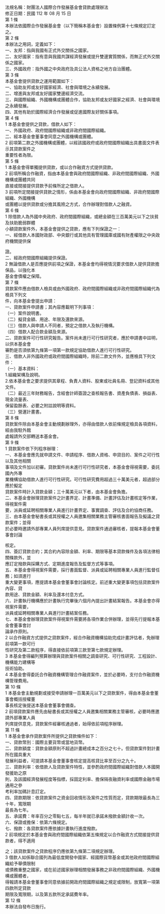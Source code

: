 法規名稱：財團法人國際合作發展基金會貸款處理辦法  
修正日期：民國 112 年 08 月 15 日  
第 1 條  
本辦法依國際合作發展基金會（以下簡稱本基金會）設置條例第十七條規定訂定之。  
第 2 條  
本辦法之用詞，定義如下：  
一、友邦：指與我國有正式外交關係之國家。  
二、友好國家：指有意與我國共謀經濟發展或提升雙邊實質關係，而無正式外交關係之國家。  
三、外國政府：指外國之中央政府及具公法人資格之地方自治團體。  
第 3 條  
本基金會提供貸款之運用範圍如下：  
一、協助友邦或友好國家經濟、社會與環境之永續發展。  
二、增進與友邦或友好國家雙邊經濟交流。  
三、與國際組織、外國機構或團體合作，協助友邦或友好國家之經濟、社會與環境之永續發展。  
四、其他有助於國際經濟合作發展或促進國際友好關係事項。  
第 4 條  
1 本基金會提供之貸款，借款人如下：  
一、外國政府、政府間國際組織或非政府間國際組織。  
二、經本基金會董事會同意之外國機構或團體。  
2 前項第二款之外國機構或團體，以經該國政府或政府間國際組織出具書面文件表示其貸款案件之  
重要性者為限。  
第 5 條  
1 本基金會得單獨提供貸款，或以合作融資方式提供貸款。  
2 前項所稱合作融資，指由本基金會與政府間國際組織、非政府間國際組織、外國機構或團體共同  
直接或間接提供貸款予前條所定之借款人。  
3 前項所定間接提供貸款之情形，係由本基金會向政府間國際組織、非政府間國際組織、外國機構  
或團體以提供貸款或分擔其風險之方式，合作辦理對借款人之融資。  
第 6 條  
1 除借款人為外國中央政府、政府間國際組織，或總金額在三百萬美元以下之扶貧及扶助脆弱群體  
小額貸款案件外，本基金會提供之貸款，應有下列保證之一：  
一、經借款人本國財政部、中央銀行或其他具有管理國庫或國有財產權限之中央政府機關提供保  


證。  
二、經政府間國際組織提供保證。  
2 無論借款人是否應提供前項之保證，本基金會均得視情況要求借款人提供貸款擔保品，以強化本  
基金會債權之保障。  
第 7 條  
貸款案件應由借款人檢具或由外國政府、政府間國際組織或非政府間國際組織代為檢具下列文  
件，向本基金會提出申請：  
一、貸款案件申請書；其內容應載明下列事項：  
（一）案件說明書。  
（二）擬貸金額、用途、年限及還款來源。  
（三）借款人與申請人不同者，預定之借款人及執行機構。  
（四）借款人配合款金額及來源。  
二、貸款案件可行性研究報告。案件尚未進行可行性研究者，應於申請書中註明，以供本基金會  
審酌是否須依第九條第一項第一款規定協助借款人進行可行性研究。  
三、借款人非外國政府或政府間國際組織時，除前二款文件外，並應檢具下列文件：  
（一）基本資料：  
1.組織架構及說明。  
2.依本基金會之要求提供其章程、負責人資料、股東或社員名冊、登記資料或其他文件。  
（二）最近三年財務報告，含經會計師簽證之查核報告書、資產負債表、損益表、現金流量表、  
保留盈餘表、必要之附註說明等資料。  
（三）營運計畫書。  
第 8 條  
貸款案件除由本基金會主動規劃辦理外，亦得由借款人依前條規定檢具各項資料，經由我駐外館  
處報請外交部轉送本基金會。  
第 9 條  
1 貸款案件依下列程序辦理：  
一、本基金會應先就申請文件、申請程序、借款人資格、申貸目的、案件之可行性以及其他相關  
事項及文件加以初審。貸款案件尚未進行可行性研究者，本基金會得視需要，委託國內外專  
業機構協助借款人進行可行性研究。可行性研究費用超過三十萬美元者，超過部分應於擬定  
貸款案件時計入貸款金額；三十萬美元以下者，由本基金會負擔。  
二、本基金會辦理貸款案件之計畫界定、計畫準備、計畫評估及計畫核定等作業，得視案件需  
要，派員或延聘相關專業人員進行計畫界定、事實調查、評估及合約協商任務。  
三、由本基金會秘書長或其授權之人員邀集相關業務主管審核書面報告及擬議之貸款案件；並得  
於必要時邀請外部專業人員列席提供意見。貸款案件通過審核者，提報本基金會董事會討論  


核定。  
四、簽訂貸款合約；其合約內容除金額、利率、期限等基本貸款條件及各項法律相關條款外，並  
應訂定撥款與採購方式、定期進度報告及監督方式等事項。  
五、本基金會得視案件需要，採行書面監督、派員或延聘相關專業人員進行監督任務；如須進行  
重大變更事項，應提請本基金會董事會討論核定。前述重大變更事項包括貸款案件內容、貸  
款用途、貸款金額、利率及還本付息方式。  
六、計畫執行機構應於計畫執行完畢後六個月內提出計畫結案報告。本基金會亦得視案件需要，  
派員或延聘相關專業人員進行計畫結案任務。  
七、本基金會辦理貸款案件得視案件需要將各項作業合併辦理，並得先行提報本基金會董事會討  
論承作原則。  
2 以合作融資方式提供之貸款案件，經合作融資機構協助完成計畫評估者，免辦理前項第一款可行  
性研究及第二款程序，得直接依前項第三款至第七款規定辦理。  
3 本基金會得編列預算辦理與貸款案件相關之調查研究、可行性研究、工程設計、機構能力建構等  
技術協助。  
4 本基金會得委託合作融資機構管理合作融資案件，並於必要時，支付合作融資機構管理費用。  
第 10 條  
1 本基金會主動規劃或接受申請辦理一百萬美元以下之貸款案件，得由本基金會董事會概括授權董  
事長核定後提送本基金會董事會備查。  
2 前項貸款案件應先由秘書長或其授權之人員邀集相關業務主管審核，必要時應邀請外部專業人員  
列席提供意見，貸款案件經審核通過者，始得依前項程序辦理。  
第 11 條  
1 本基金會承作貸款案件所提供之貸款條件如下：  
一、貸款幣別：國際主要貨幣或當地貨幣。  
二、貸款額度：貸款金額原則不超過計畫總成本之百分之七十。但貸款案件對計畫所在國具重大  
發展利益者，可提請本基金會董事會核定提高核貸比率至百分之九十。  
三、貸款利率：依借款人及貸款案件特性，並參酌政府間國際組織對借款人本國開發援助之原  
則，及該國經濟發展程度等指標，採固定利率、擔保隔夜融資利率或國際金融市場通用之參  
考利率加碼計息訂定。  
四、貸款期限：依貸款案件之資金回收情形及案件之性質而定，貸款期限最長為三十年，寬限期  
最長為七年。  
五、承諾費：年率百分之零點七五，每半年就已承諾未撥款金額計收一次。  
六、保證或擔保：依第六條規定。  
七、撥款：各貸款案件應依據計畫執行進度撥款。  
2 前項規定於本基金會與政府間國際組織依第五條規定以合作融資方式間接提供貸款者，得不適用  


之；該貸款案件之貸款程序仍應依第九條第二項規定辦理。  
3 借款人如係聯合國列為最低度開發中國家、經國際貨幣基金或其他政府間國際組織給予舉債限制  
或債務重整之國家，或在前述國家辦理相關發展事務之非政府間國際組織、外國機構或團體者，  
得報請本基金會董事會同意依據前開政府間國際組織之規定或限制，放寬第一項第四款所定貸款  
期限及寬限期，以及第五款所定承諾費年率。  
第 12 條  
本辦法自發布日施行。  


